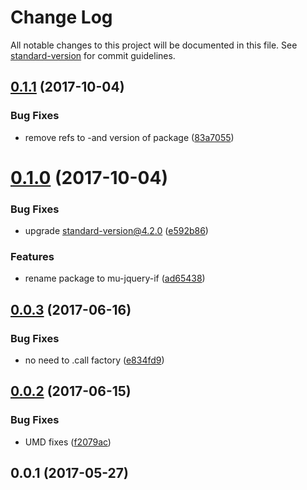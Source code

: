 # Change Log

All notable changes to this project will be documented in this file. See [standard-version](https://github.com/conventional-changelog/standard-version) for commit guidelines.

<a name="0.1.1"></a>
## [0.1.1](https://github.com/mu-lib/mu-jquery-if/compare/v0.1.0...v0.1.1) (2017-10-04)


### Bug Fixes

* remove refs to -and version of package ([83a7055](https://github.com/mu-lib/mu-jquery-if/commit/83a7055))



<a name="0.1.0"></a>
# [0.1.0](https://github.com/mu-lib/mu-jquery-if/compare/v0.0.3...v0.1.0) (2017-10-04)


### Bug Fixes

* upgrade standard-version@4.2.0 ([e592b86](https://github.com/mu-lib/mu-jquery-if/commit/e592b86))


### Features

* rename package to mu-jquery-if ([ad65438](https://github.com/mu-lib/mu-jquery-if/commit/ad65438))



<a name="0.0.3"></a>
## [0.0.3](https://github.com/mu-lib/mu-jquery-and/compare/v0.0.2...v0.0.3) (2017-06-16)


### Bug Fixes

* no need to .call factory ([e834fd9](https://github.com/mu-lib/mu-jquery-and/commit/e834fd9))



<a name="0.0.2"></a>
## [0.0.2](https://github.com/mu-lib/mu-jquery-and/compare/v0.0.1...v0.0.2) (2017-06-15)


### Bug Fixes

* UMD fixes ([f2079ac](https://github.com/mu-lib/mu-jquery-and/commit/f2079ac))



<a name="0.0.1"></a>
## 0.0.1 (2017-05-27)
